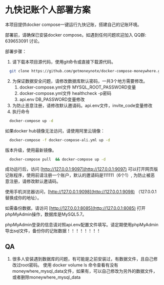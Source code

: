 # 九快记账个人部署方案

本项目提供docker compose一键运行九快记账，搭建自己的记账环境。

部署前，请确保已安装docker compose。如遇到任何问题欢迎加入 QQ群: 639653091 讨论。

部署步骤：
1. 请下载本项目源代码，使用git命令或直接下载源代码。

```sh
  git clone https://github.com/getmoneynote/docker-compose-moneywhere.git
```

2. 为保证数据安全问题，请修改数据库默认密码，一共3个地方需要修改。
    1. docker-compose.yml文件 MYSQL_ROOT_PASSWORD变量
   2. docker-compose.yml文件 healthcheck -p密码
   3. api.env DB_PASSWORD变量修改
3. 为防止恶意注册，请修改默认邀请码。api.env文件，invite_code变量修改
4. 执行命令

```sh
  docker-compose up -d
```

如果docker hub镜像无法访问，请使用阿里云镜像：

```sh
  docker-compose -f docker-compose-ali.yml up -d
```

版本升级，使用最新镜像。
```sh
  docker-compose pull  && docker-compose up -d
```

成功运行后，访问 [http://127.0.0.1:9097](http://127.0.0.1:9097) 可以打开网页版记账程序，使用前请注册一个账户，默认的邀请码是111111（6个1）, 为防止被恶意注册，请修改默认邀请码。

使用手机浏览器访问，[http://127.0.0.1:9098](http://127.0.0.1:9098) （127.0.0.1替换成你的地址）。

如需备份数据，请访问 [http://127.0.0.1:8085](http://127.0.0.1:8085) 打开phpMyAdmin操作，数据库是MySQL5.7。

phpMyAdmin登录的信息请对照api.env配置文件填写。请定期使用phpMyAdmin导出sql文件，备份你的记账数据！！！！！！！！

## QA
1. 很多人安装遇到数据库的问题，有可能是之前安装过，有数据文件，且自己修改过root密码。 使用 docker volume ls 命令查看有没有moneywhere_mysql_data文件，如果有，可以自己修改为另外的数据文件，或者删除moneywhere_mysql_data
